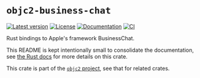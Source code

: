 # `objc2-business-chat`

[![Latest version](https://badgen.net/crates/v/objc2-business-chat)](https://crates.io/crates/objc2-business-chat)
[![License](https://badgen.net/badge/license/Zlib%20OR%20Apache-2.0%20OR%20MIT/blue)](../../LICENSE.md)
[![Documentation](https://docs.rs/objc2-business-chat/badge.svg)](https://docs.rs/objc2-business-chat/)
[![CI](https://github.com/madsmtm/objc2/actions/workflows/ci.yml/badge.svg)](https://github.com/madsmtm/objc2/actions/workflows/ci.yml)

Rust bindings to Apple's framework BusinessChat.

This README is kept intentionally small to consolidate the documentation, see
[the Rust docs](https://docs.rs/objc2-business-chat/) for more details on this crate.

This crate is part of the [`objc2` project](https://github.com/madsmtm/objc2),
see that for related crates.
